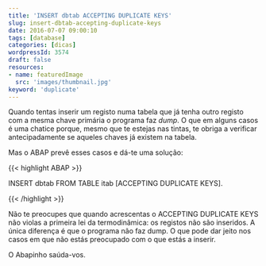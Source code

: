 ```yaml
---
title: 'INSERT dbtab ACCEPTING DUPLICATE KEYS'
slug: insert-dbtab-accepting-duplicate-keys
date: 2016-07-07 09:00:10
tags: [database]
categories: [dicas]
wordpressId: 3574
draft: false
resources:
- name: featuredImage
  src: 'images/thumbnail.jpg'
keyword: 'duplicate'
---
```

Quando tentas inserir um registo numa tabela que já tenha outro registo com a mesma chave primária o programa faz _dump_. O que em alguns casos é uma chatice porque, mesmo que te estejas nas tintas, te obriga a verificar antecipadamente se aqueles chaves já existem na tabela.

Mas o ABAP prevê esses casos e dá-te uma solução:


{{< highlight ABAP >}}

INSERT dbtab FROM TABLE itab [ACCEPTING DUPLICATE KEYS].

{{< /highlight >}}

Não te preocupes que quando acrescentas o ACCEPTING DUPLICATE KEYS não violas a primeira lei da termodinâmica: os registos não são inseridos. A única diferença é que o programa não faz dump. O que pode dar jeito nos casos em que não estás preocupado com o que estás a inserir.

O Abapinho saúda-vos.

